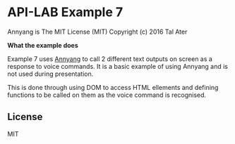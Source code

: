 
# API-LAB Example 7

Annyang is The MIT License (MIT)
Copyright (c) 2016 Tal Ater

**What the example does**

Example 7 uses [Annyang] to call 2 different text outputs on screen as a response to voice commands. It is a basic example of using Annyang and is not used during presentation.
  
This is done through using DOM to access HTML ellements and defining functions to be called on them as the voice command is recognised.


License
----

MIT

   [Annyang]: <https://www.talater.com/annyang/m>
